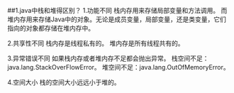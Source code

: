 ##1.java中栈和堆得区别？
1.功能不同
栈内存用来存储局部变量和方法调用。
而堆内存用来存储Java中的对象。无论是成员变量，局部变量，还是类变量，它们指向的对象都存储在堆内存中。

2.共享性不同
栈内存是线程私有的。
堆内存是所有线程共有的。

3.异常错误不同
如果栈内存或者堆内存不足都会抛出异常。
栈空间不足：java.lang.StackOverFlowError。
堆空间不足：java.lang.OutOfMemoryError。

4.空间大小
栈的空间大小远远小于堆的。
